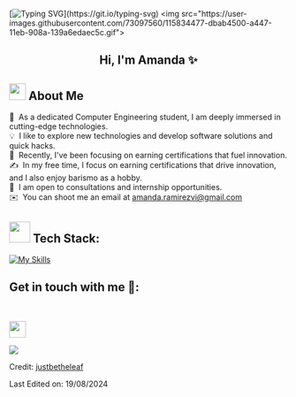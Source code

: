 [![Typing SVG](https://readme-typing-svg.herokuapp.com?multiline=true&width=500&lines=Guys+Let's+Enjoy+Coding.)](https://git.io/typing-svg)
<img src="https://user-images.githubusercontent.com/73097560/115834477-dbab4500-a447-11eb-908a-139a6edaec5c.gif">

<h2 align="center">Hi, I'm Amanda ✨</h2>

## <img src="https://media2.giphy.com/media/QssGEmpkyEOhBCb7e1/giphy.gif?cid=ecf05e47a0n3gi1bfqntqmob8g9aid1oyj2wr3ds3mg700bl&rid=giphy.gif" width="30px" height="30px"> About Me

🔭 &nbsp;As a dedicated Computer Engineering student, I am deeply immersed in cutting-edge technologies.\
💡 &nbsp;I like to explore new technologies and develop software solutions and quick hacks.\
🌱 &nbsp;Recently, I've been focusing on earning certifications that fuel innovation.\
✍️ &nbsp;In my free time, I focus on earning certifications that drive innovation, and I also enjoy barismo as a hobby.\
💼 &nbsp;I am open to consultations and internship opportunities.\
✉️ &nbsp;You can shoot me an email at amanda.ramirezvi@gmail.com


## <img src="https://media.giphy.com/media/M4NykXxUE0HAcK7UJ6/giphy.gif" width="38px" height="38px"></img> Tech Stack:

[![My Skills](https://skillicons.dev/icons?i=aws,gcp,cpp)](https://skillicons.dev)
  
## Get in touch with me 👋:
<br>
<p>
    <a href="https://www.linkedin.com/in/amanda-ram%C3%ADrez-viales/">
        <img src="https://img.shields.io/badge/LinkedIn-0077B5?style=for-the-badge&logo=linkedin&logoColor=white" height=30>
    </a> 
  
</p>

<img src="https://user-images.githubusercontent.com/73097560/115834477-dbab4500-a447-11eb-908a-139a6edaec5c.gif">
<br>

Credit: [justbetheleaf](https://github.com/justbetheleaf)

Last Edited on: 19/08/2024
